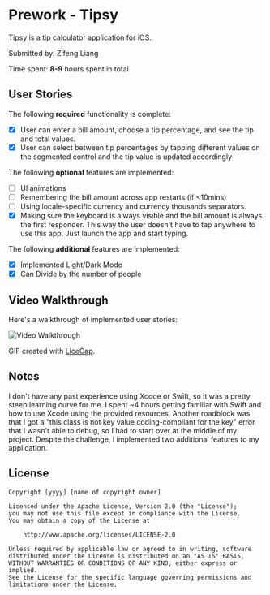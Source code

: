 # Prework - Tipsy

Tipsy is a tip calculator application for iOS.

Submitted by: Zifeng Liang

Time spent: **8-9** hours spent in total

## User Stories

The following **required** functionality is complete:

* [x] User can enter a bill amount, choose a tip percentage, and see the tip and total values.
* [x] User can select between tip percentages by tapping different values on the segmented control and the tip value is updated accordingly

The following **optional** features are implemented:

* [ ] UI animations
* [ ] Remembering the bill amount across app restarts (if <10mins)
* [ ] Using locale-specific currency and currency thousands separators.
* [x] Making sure the keyboard is always visible and the bill amount is always the first responder. This way the user doesn't have to tap anywhere to use this app. Just launch the app and start typing.

The following **additional** features are implemented:

- [x] Implemented Light/Dark Mode
- [x] Can Divide by the number of people

## Video Walkthrough

Here's a walkthrough of implemented user stories:

<img src='http://g.recordit.co/QTzUq2s5Pm.gif' title='Video Walkthrough' width='' alt='Video Walkthrough' />

GIF created with [LiceCap](http://www.cockos.com/licecap/).

## Notes

I don't have any past experience using Xcode or Swift, so it was a pretty steep learning curve for me. I spent ~4 hours getting familiar with Swift and how to use Xcode using the provided resources. Another roadblock was that I got a "this class is not key value coding-compliant for the key" error that I wasn't able to debug, so I had to start over at the middle of my project. Despite the challenge, I implemented two additional features to my application. 

## License

    Copyright [yyyy] [name of copyright owner]

    Licensed under the Apache License, Version 2.0 (the "License");
    you may not use this file except in compliance with the License.
    You may obtain a copy of the License at

        http://www.apache.org/licenses/LICENSE-2.0

    Unless required by applicable law or agreed to in writing, software
    distributed under the License is distributed on an "AS IS" BASIS,
    WITHOUT WARRANTIES OR CONDITIONS OF ANY KIND, either express or implied.
    See the License for the specific language governing permissions and
    limitations under the License.
